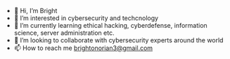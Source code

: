 - 👋 Hi, I’m Bright
- 👀 I’m interested in cybersecurity and techcnology
- 🌱 I’m currently learning ethical hacking, cyberdefense, information science, server administration etc.
- 💞️ I’m looking to collaborate with cybersecurity experts around the world
- 📫 How to reach me brightonorian3@gmail.com 

<!---
onyx49/onyx49 is a ✨ special ✨ repository because its `README.md` (this file) appears on your GitHub profile.
You can click the Preview link to take a look at your changes.
--->

